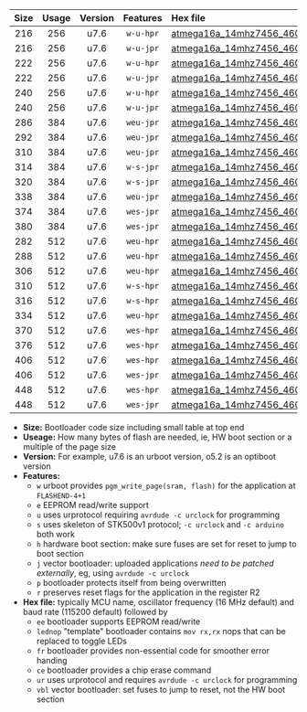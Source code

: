 |Size|Usage|Version|Features|Hex file|
|:-:|:-:|:-:|:-:|:--|
|216|256|u7.6|`w-u-hpr`|[atmega16a_14mhz7456_460800bps_ur.hex](https://raw.githubusercontent.com/stefanrueger/urboot/main/atmega16a_14mhz7456_460800bps_ur.hex)|
|216|256|u7.6|`w-u-jpr`|[atmega16a_14mhz7456_460800bps_ur_vbl.hex](https://raw.githubusercontent.com/stefanrueger/urboot/main/atmega16a_14mhz7456_460800bps_ur_vbl.hex)|
|222|256|u7.6|`w-u-hpr`|[atmega16a_14mhz7456_460800bps_lednop_ur.hex](https://raw.githubusercontent.com/stefanrueger/urboot/main/atmega16a_14mhz7456_460800bps_lednop_ur.hex)|
|222|256|u7.6|`w-u-jpr`|[atmega16a_14mhz7456_460800bps_lednop_ur_vbl.hex](https://raw.githubusercontent.com/stefanrueger/urboot/main/atmega16a_14mhz7456_460800bps_lednop_ur_vbl.hex)|
|240|256|u7.6|`w-u-hpr`|[atmega16a_14mhz7456_460800bps_lednop_fr_ur.hex](https://raw.githubusercontent.com/stefanrueger/urboot/main/atmega16a_14mhz7456_460800bps_lednop_fr_ur.hex)|
|240|256|u7.6|`w-u-jpr`|[atmega16a_14mhz7456_460800bps_lednop_fr_ur_vbl.hex](https://raw.githubusercontent.com/stefanrueger/urboot/main/atmega16a_14mhz7456_460800bps_lednop_fr_ur_vbl.hex)|
|286|384|u7.6|`weu-jpr`|[atmega16a_14mhz7456_460800bps_ee_ur_vbl.hex](https://raw.githubusercontent.com/stefanrueger/urboot/main/atmega16a_14mhz7456_460800bps_ee_ur_vbl.hex)|
|292|384|u7.6|`weu-jpr`|[atmega16a_14mhz7456_460800bps_ee_lednop_ur_vbl.hex](https://raw.githubusercontent.com/stefanrueger/urboot/main/atmega16a_14mhz7456_460800bps_ee_lednop_ur_vbl.hex)|
|310|384|u7.6|`weu-jpr`|[atmega16a_14mhz7456_460800bps_ee_lednop_fr_ur_vbl.hex](https://raw.githubusercontent.com/stefanrueger/urboot/main/atmega16a_14mhz7456_460800bps_ee_lednop_fr_ur_vbl.hex)|
|314|384|u7.6|`w-s-jpr`|[atmega16a_14mhz7456_460800bps_vbl.hex](https://raw.githubusercontent.com/stefanrueger/urboot/main/atmega16a_14mhz7456_460800bps_vbl.hex)|
|320|384|u7.6|`w-s-jpr`|[atmega16a_14mhz7456_460800bps_lednop_vbl.hex](https://raw.githubusercontent.com/stefanrueger/urboot/main/atmega16a_14mhz7456_460800bps_lednop_vbl.hex)|
|338|384|u7.6|`weu-jpr`|[atmega16a_14mhz7456_460800bps_ee_lednop_fr_ce_ur_vbl.hex](https://raw.githubusercontent.com/stefanrueger/urboot/main/atmega16a_14mhz7456_460800bps_ee_lednop_fr_ce_ur_vbl.hex)|
|374|384|u7.6|`wes-jpr`|[atmega16a_14mhz7456_460800bps_ee_vbl.hex](https://raw.githubusercontent.com/stefanrueger/urboot/main/atmega16a_14mhz7456_460800bps_ee_vbl.hex)|
|380|384|u7.6|`wes-jpr`|[atmega16a_14mhz7456_460800bps_ee_lednop_vbl.hex](https://raw.githubusercontent.com/stefanrueger/urboot/main/atmega16a_14mhz7456_460800bps_ee_lednop_vbl.hex)|
|282|512|u7.6|`weu-hpr`|[atmega16a_14mhz7456_460800bps_ee_ur.hex](https://raw.githubusercontent.com/stefanrueger/urboot/main/atmega16a_14mhz7456_460800bps_ee_ur.hex)|
|288|512|u7.6|`weu-hpr`|[atmega16a_14mhz7456_460800bps_ee_lednop_ur.hex](https://raw.githubusercontent.com/stefanrueger/urboot/main/atmega16a_14mhz7456_460800bps_ee_lednop_ur.hex)|
|306|512|u7.6|`weu-hpr`|[atmega16a_14mhz7456_460800bps_ee_lednop_fr_ur.hex](https://raw.githubusercontent.com/stefanrueger/urboot/main/atmega16a_14mhz7456_460800bps_ee_lednop_fr_ur.hex)|
|310|512|u7.6|`w-s-hpr`|[atmega16a_14mhz7456_460800bps.hex](https://raw.githubusercontent.com/stefanrueger/urboot/main/atmega16a_14mhz7456_460800bps.hex)|
|316|512|u7.6|`w-s-hpr`|[atmega16a_14mhz7456_460800bps_lednop.hex](https://raw.githubusercontent.com/stefanrueger/urboot/main/atmega16a_14mhz7456_460800bps_lednop.hex)|
|334|512|u7.6|`weu-hpr`|[atmega16a_14mhz7456_460800bps_ee_lednop_fr_ce_ur.hex](https://raw.githubusercontent.com/stefanrueger/urboot/main/atmega16a_14mhz7456_460800bps_ee_lednop_fr_ce_ur.hex)|
|370|512|u7.6|`wes-hpr`|[atmega16a_14mhz7456_460800bps_ee.hex](https://raw.githubusercontent.com/stefanrueger/urboot/main/atmega16a_14mhz7456_460800bps_ee.hex)|
|376|512|u7.6|`wes-hpr`|[atmega16a_14mhz7456_460800bps_ee_lednop.hex](https://raw.githubusercontent.com/stefanrueger/urboot/main/atmega16a_14mhz7456_460800bps_ee_lednop.hex)|
|406|512|u7.6|`wes-hpr`|[atmega16a_14mhz7456_460800bps_ee_lednop_fr.hex](https://raw.githubusercontent.com/stefanrueger/urboot/main/atmega16a_14mhz7456_460800bps_ee_lednop_fr.hex)|
|406|512|u7.6|`wes-jpr`|[atmega16a_14mhz7456_460800bps_ee_lednop_fr_vbl.hex](https://raw.githubusercontent.com/stefanrueger/urboot/main/atmega16a_14mhz7456_460800bps_ee_lednop_fr_vbl.hex)|
|448|512|u7.6|`wes-hpr`|[atmega16a_14mhz7456_460800bps_ee_lednop_fr_ce.hex](https://raw.githubusercontent.com/stefanrueger/urboot/main/atmega16a_14mhz7456_460800bps_ee_lednop_fr_ce.hex)|
|448|512|u7.6|`wes-jpr`|[atmega16a_14mhz7456_460800bps_ee_lednop_fr_ce_vbl.hex](https://raw.githubusercontent.com/stefanrueger/urboot/main/atmega16a_14mhz7456_460800bps_ee_lednop_fr_ce_vbl.hex)|

- **Size:** Bootloader code size including small table at top end
- **Useage:** How many bytes of flash are needed, ie, HW boot section or a multiple of the page size
- **Version:** For example, u7.6 is an urboot version, o5.2 is an optiboot version
- **Features:**
  + `w` urboot provides `pgm_write_page(sram, flash)` for the application at `FLASHEND-4+1`
  + `e` EEPROM read/write support
  + `u` uses urprotocol requiring `avrdude -c urclock` for programming
  + `s` uses skeleton of STK500v1 protocol; `-c urclock` and `-c arduino` both work
  + `h` hardware boot section: make sure fuses are set for reset to jump to boot section
  + `j` vector bootloader: uploaded applications *need to be patched externally*, eg, using `avrdude -c urclock`
  + `p` bootloader protects itself from being overwritten
  + `r` preserves reset flags for the application in the register R2
- **Hex file:** typically MCU name, oscillator frequency (16 MHz default) and baud rate (115200 default) followed by
  + `ee` bootloader supports EEPROM read/write
  + `lednop` "template" bootloader contains `mov rx,rx` nops that can be replaced to toggle LEDs
  + `fr` bootloader provides non-essential code for smoother error handing
  + `ce` bootloader provides a chip erase command
  + `ur` uses urprotocol and requires `avrdude -c urclock` for programming
  + `vbl` vector bootloader: set fuses to jump to reset, not the HW boot section
